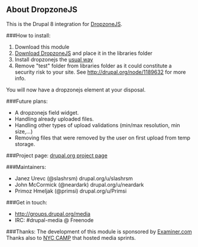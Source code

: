 ## About DropzoneJS

This is the Drupal 8 integration for [DropzoneJS](http://www.dropzonejs.com/).

###How to install:
1. Download this module
2. [Download DropzoneJS](https://github.com/enyo/dropzone) and place it in the
   libraries folder
3. Install dropzonejs the [usual way](https://www.drupal.org/documentation/install/modules-themes/modules-8)
4. Remove "test" folder from libraries folder as it could constitute a
   security risk to your site. See http://drupal.org/node/1189632 for more info.

You will now have a dropzonejs element at your disposal.

###Future plans:
- A dropzonejs field widget.
- Handling already uploaded files.
- Handling other types of upload validations (min/max resolution, min size,...)
- Removing files that were removed by the user on first upload from temp storage.

###Project page:
[drupal.org project page](https://www.drupal.org/project/dropzonejs)

###Maintainers:
+ Janez Urevc (@slashrsm) drupal.org/u/slashrsm
+ John McCormick (@neardark) drupal.org/u/neardark
+ Primoz Hmeljak (@primsi) drupal.org/u/Primsi

###Get in touch:
 - http://groups.drupal.org/media
 - IRC: #drupal-media @ Freenode
 
###Thanks:
 The development of this module is sponsored by [Examiner.com](http://www.examiner.com)
 Thanks also to [NYC CAMP](http://nyccamp.org/) that hosted media sprints.
